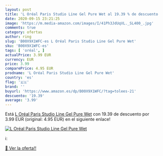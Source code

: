 ```yaml
---
layout: post
title: 'L Oréal Paris Studio Line Gel Pure Wet al 19.39 % de descuento'
date: 2020-09-15 23:21:25
image: 'https://m.media-amazon.com/images/I/41Ph3JdUqVL._SL400_.jpg'
comments: true
category: ofertas
author: ring
slug: 'B00X9X1WFC-es L Oréal Paris Studio Line Gel Pure Wet'
sku: 'B00X9X1WFC-es'
tags: [ 'oréal', ]
actualPrice: 3.99 EUR
currency: EUR
price: 3.99
comparePrice: 4.95 EUR
prodname: 'L Oréal Paris Studio Line Gel Pure Wet'
country: 'es'
flag: '🇪🇸'
brand: ''
buyurl: 'https://www.amazon.es/dp/B00X9X1WFC/?tag=tolees-21'
descuento: '19.39'
average: '3.99'
---
```


Está [L Oréal Paris Studio Line Gel Pure Wet](https://www.amazon.es/dp/B00X9X1WFC/?tag=tolees-21) con 19.39 de descuento por 3.99 EUR (original: 4.95 EUR) en el siguiente enlace!

[![L Oréal Paris Studio Line Gel Pure Wet](https://m.media-amazon.com/images/I/41Ph3JdUqVL._SL400_.jpg)](https://www.amazon.es/dp/B00X9X1WFC/?tag=tolees-21)

ℹ️:


[🛒 Ver la oferta!!](https://www.amazon.es/dp/B00X9X1WFC/?tag=tolees-21)
